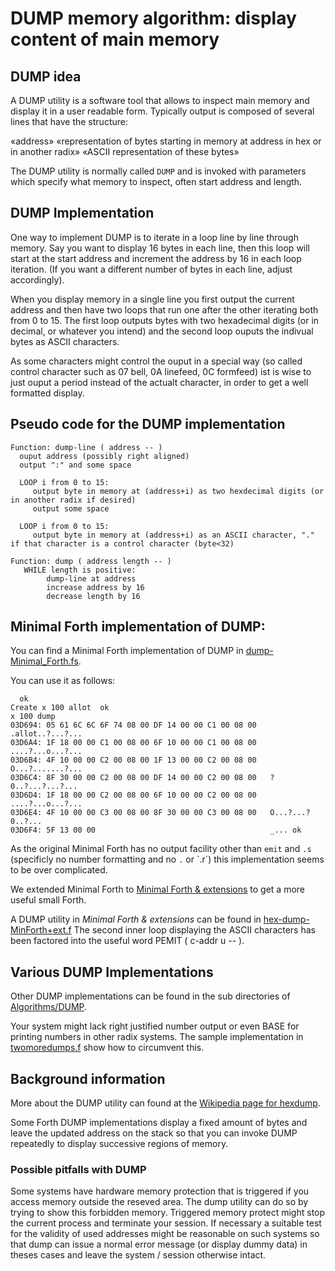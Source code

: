 # DUMP memory algorithm: display content of main memory

## DUMP idea

A DUMP utility is a software tool that allows to inspect main memory and display it in a user readable form.
Typically output is composed of several lines that have the structure:

«address» «representation of bytes starting in memory at address in hex or in another radix» «ASCII representation of these bytes»

The DUMP utility is normally called `DUMP` and is invoked with parameters which specify what memory to inspect, often start address and length.


## DUMP Implementation

One way to implement DUMP is to iterate in a loop line by line through memory. Say you want to display 16 bytes in each line, then this loop will start
at the start address and increment the address by 16 in each loop iteration. (If you want a different number of bytes in each line, adjust accordingly).

When you display memory in a single line you first output the current address and then have two loops that run one after the other iterating both from 0 to 15.
The first loop outputs bytes with two hexadecimal digits (or in decimal, or whatever you intend) and the second loop ouputs the indivual bytes as ASCII characters.

As some characters might control the ouput in a special way (so called control character such as 07 bell, 0A linefeed, 0C formfeed) ist is wise to just ouput a period 
instead of the actualt character, in order to get a well formatted display.


## Pseudo code for the DUMP implementation

```
Function: dump-line ( address -- )
  ouput address (possibly right aligned)
  output ":" and some space
  
  LOOP i from 0 to 15:
     output byte in memory at (address+i) as two hexdecimal digits (or in another radix if desired)
     output some space
  
  LOOP i from 0 to 15:
     output byte in memory at (address+i) as an ASCII character, "." if that character is a control character (byte<32)
     
Function: dump ( address length -- )
   WHILE length is positive:
        dump-line at address
        increase address by 16
        decrease length by 16
```

## Minimal Forth implementation of DUMP:

You can find a Minimal Forth implementation of DUMP in [dump-Minimal_Forth.fs](dump-Minimal_Forth.fs).

You can use it as follows:

```forth
  ok
Create x 100 allot  ok
x 100 dump
03D694: 05 61 6C 6C 6F 74 08 00 DF 14 00 00 C1 00 08 00   .allot..?...?...
03D6A4: 1F 18 00 00 C1 00 08 00 6F 10 00 00 C1 00 08 00   ....?...o...?...
03D6B4: 4F 10 00 00 C2 00 08 00 1F 13 00 00 C2 00 08 00   O...?.......?...
03D6C4: 8F 30 00 00 C2 00 08 00 DF 14 00 00 C2 00 08 00   ?0..?...?...?...
03D6D4: 1F 18 00 00 C2 00 08 00 6F 10 00 00 C2 00 08 00   ....?...o...?...
03D6E4: 4F 10 00 00 C3 00 08 00 8F 30 00 00 C3 00 08 00   O...?...?0..?...
03D6F4: 5F 13 00 00                                       _... ok
```

As the original Minimal Forth has no output facility other than `emit` and `.s` (specificly no number formatting and no `.` or `.r´)
this implementation seems to be over complicated.

We extended Minimal Forth to [Minimal Forth & extensions](https://github.com/embeddingforth/embeddingForth.github.io/blob/main/minimalforth.md) to get a
more useful small Forth.

A DUMP utility in *Minimal Forth & extensions* can be found in [hex-dump-MinForth+ext.f](hex-dump-MinForth+ext.f)
The second inner loop displaying the ASCII characters has been factored into the useful word PEMIT ( c-addr u -- ).


## Various DUMP Implementations

Other DUMP implementations can be found in the sub directories of [Algorithms/DUMP](https://github.com/embeddingforth/embeddingForth/tree/main/System-Software/dump).

Your system might lack right justified number output or even BASE for printing numbers in other radix systems. The sample implementation in
[twomoredumps.f](https://github.com/embeddingforth/embeddingForth/tree/main/System-Software/dump/twomoredumps.f) show how to circumvent this.


## Background information

More about the DUMP utility can found at the [Wikipedia page for hexdump](https://en.wikipedia.org/wiki/Hex_dump).

Some Forth DUMP implementations display a fixed amount of bytes and leave the updated address on the stack so that
you can invoke DUMP repeatedly to display successive regions of memory.

### Possible pitfalls with DUMP

Some systems have hardware memory protection that is triggered if you access memory outside the reseved area.
The dump utility can do so by trying to show this forbidden memory. Triggered memory protect might stop the current process and
terminate your session. If necessary a suitable test for the validity of used addresses might be reasonable on such systems so that
dump can issue a normal error message (or display dummy data) in theses cases and leave the system / session otherwise intact.


